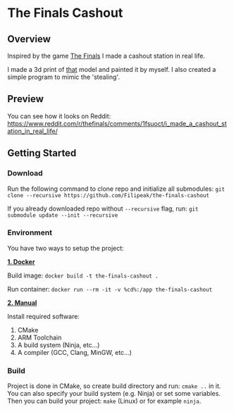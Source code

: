 # The Finals Cashout

## Overview
Inspired by the game [The Finals](https://www.reachthefinals.com) I made a cashout station in real life.

I made a 3d print of [that](https://sketchfab.com/3d-models/the-finals-cashout-and-vault-3d-model-cca6dad59c8d4516ae1370d526cc0a7a) model and painted it by myself. I also created a simple program to mimic the 'stealing'.

## Preview
You can see how it looks on Reddit: https://www.reddit.com/r/thefinals/comments/1fsuoct/i_made_a_cashout_station_in_real_life/

## Getting Started

### Download
Run the following command to clone repo and initialize all submodules: ```git clone --recursive https://github.com/Filipeak/the-finals-cashout```

If you already downloaded repo without ```--recursive``` flag, run: ```git submodule update --init --recursive```

### Environment
You have two ways to setup the project:

<ins>**1. Docker**</ins>

Build image: ```docker build -t the-finals-cashout .```

Run container: ```docker run --rm -it -v %cd%:/app the-finals-cashout```

<ins>**2. Manual**</ins>

Install required software:
1. CMake
2. ARM Toolchain
3. A build system (Ninja, etc...)
4. A compiler (GCC, Clang, MinGW, etc...)

### Build
Project is done in CMake, so create build directory and run: ```cmake ..``` in it. You can also specify your build system (e.g. Ninja) or set some variables. Then you can build your project: ```make``` (Linux) or for example ```ninja```.